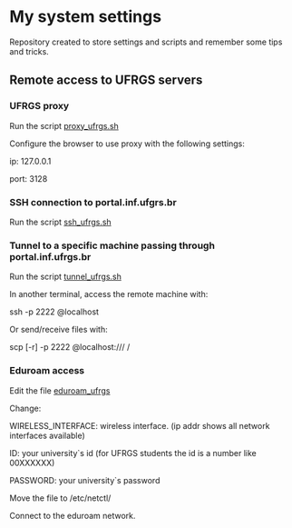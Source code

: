 # My system settings
Repository created to store settings and scripts and remember some tips and tricks.

## Remote access to UFRGS servers

### UFRGS proxy
Run the script [proxy_ufrgs.sh](proxy_ufrgs.sh)

Configure the browser to use proxy with the following settings:

ip:	127.0.0.1

port:	3128

### SSH connection to portal.inf.ufgrs.br
Run the script [ssh_ufrgs.sh](ssh_ufrgs.sh)

### Tunnel to a specific machine passing through portal.inf.ufrgs.br
Run the script [tunnel_ufrgs.sh](tunnel_ufrgs.sh)

In another terminal, access the remote machine with:

ssh -p 2222 <username>@localhost

Or send/receive files with:

scp [-r] -p 2222 <username>@localhost:/<path>/<to>/<file> <local>/<place>

### Eduroam access 
Edit the file [eduroam_ufrgs](eduroam_ufrgs)

Change:

WIRELESS_INTERFACE: wireless interface. (ip addr shows all network interfaces available)

ID: your university`s id (for UFRGS students the id is a number like 00XXXXXX)

PASSWORD: your university`s password

Move the file to /etc/netctl/

Connect to the eduroam network.


